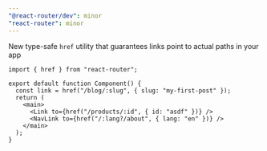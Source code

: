 ```yaml
---
"@react-router/dev": minor
"react-router": minor
---
```


New type-safe `href` utility that guarantees links point to actual paths in your app

```tsx
import { href } from "react-router";

export default function Component() {
  const link = href("/blog/:slug", { slug: "my-first-post" });
  return (
    <main>
      <Link to={href("/products/:id", { id: "asdf" })} />
      <NavLink to={href("/:lang?/about", { lang: "en" })} />
    </main>
  );
}
```
